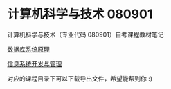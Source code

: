 # 计算机科学与技术 080901

计算机科学与技术（专业代码 080901）自考课程教材笔记

[数据库系统原理](./0473520%数据库系统原理/readme.md)

[信息系统开发与管理](./0475720%信息系统开发与管理/readme.md)

对应的课程目录下可以下载导出文件，希望能帮到你 :)
